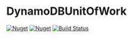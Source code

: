 # DynamoDBUnitOfWork

[![Nuget](https://img.shields.io/nuget/v/DynamoDBUnitOfWork.svg?label=Nuget%20Version&style=flat-square)](https://www.nuget.org/packages/DynamoDBUnitOfWork/)
[![Nuget](https://img.shields.io/nuget/dt/DynamoDBUnitOfWork.svg?label=Nuget%20Downloads&style=flat-square)](https://www.nuget.org/packages/DynamoDBUnitOfWork/)
[![Build Status](https://dev.azure.com/evilpilaf/DynamoDB%20Unit%20of%20Work/_apis/build/status/MasterBuild?branchName=master)](https://dev.azure.com/evilpilaf/DynamoDB%20Unit%20of%20Work/_build/latest?definitionId=3&branchName=master)